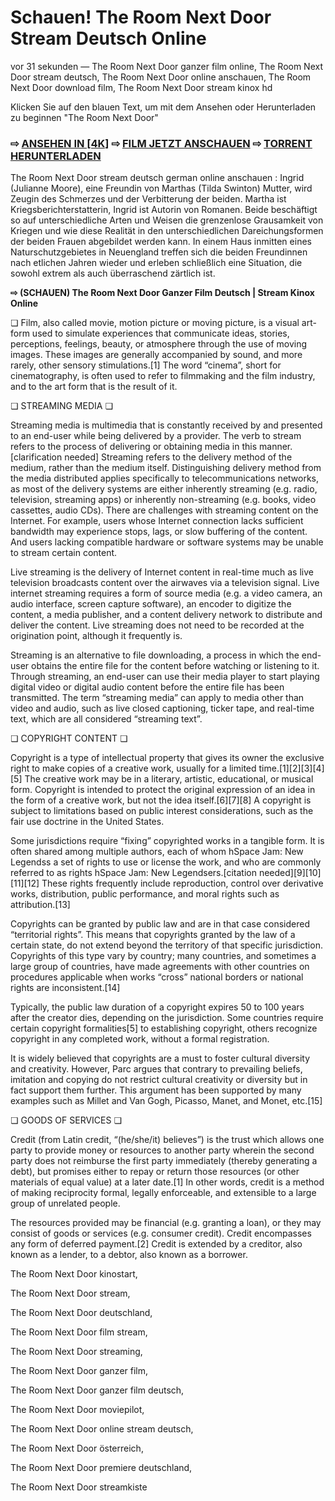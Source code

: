 # Schauen! The Room Next Door Stream Deutsch Online
vor 31 sekunden — The Room Next Door ganzer film online, The Room Next Door stream deutsch, The Room Next Door online anschauen, The Room Next Door download film, The Room Next Door stream kinox hd

Klicken Sie auf den blauen Text, um mit dem Ansehen oder Herunterladen zu beginnen "The Room Next Door"

### ⇨ [ANSEHEN IN [4K]](https://t.co/JCrw3entXP) ⇨ [FILM JETZT ANSCHAUEN](https://t.co/JCrw3entXP) ⇨ [TORRENT HERUNTERLADEN](https://t.co/JCrw3entXP)

The Room Next Door stream deutsch german online anschauen : Ingrid (Julianne Moore), eine Freundin von Marthas (Tilda Swinton) Mutter, wird Zeugin des Schmerzes und der Verbitterung der beiden. Martha ist Kriegsberichterstatterin, Ingrid ist Autorin von Romanen. Beide beschäftigt so auf unterschiedliche Arten und Weisen die grenzenlose Grausamkeit von Kriegen und wie diese Realität in den unterschiedlichen Dareichungsformen der beiden Frauen abgebildet werden kann. In einem Haus inmitten eines Naturschutzgebietes in Neuengland treffen sich die beiden Freundinnen nach etlichen Jahren wieder und erleben schließlich eine Situation, die sowohl extrem als auch überraschend zärtlich ist.

**⇨ (SCHAUEN) The Room Next Door Ganzer Film Deutsch | Stream Kinox Online**

❏ Film, also called movie, motion picture or moving picture, is a visual art-form used to simulate experiences that communicate ideas, stories, perceptions, feelings, beauty, or atmosphere through the use of moving images. These images are generally accompanied by sound, and more rarely, other sensory stimulations.[1] The word “cinema”, short for cinematography, is often used to refer to filmmaking and the film industry, and to the art form that is the result of it.

❏ STREAMING MEDIA ❏

Streaming media is multimedia that is constantly received by and presented to an end-user while being delivered by a provider. The verb to stream refers to the process of delivering or obtaining media in this manner.[clarification needed] Streaming refers to the delivery method of the medium, rather than the medium itself. Distinguishing delivery method from the media distributed applies specifically to telecommunications networks, as most of the delivery systems are either inherently streaming (e.g. radio, television, streaming apps) or inherently non-streaming (e.g. books, video cassettes, audio CDs). There are challenges with streaming content on the Internet. For example, users whose Internet connection lacks sufficient bandwidth may experience stops, lags, or slow buffering of the content. And users lacking compatible hardware or software systems may be unable to stream certain content.

Live streaming is the delivery of Internet content in real-time much as live television broadcasts content over the airwaves via a television signal. Live internet streaming requires a form of source media (e.g. a video camera, an audio interface, screen capture software), an encoder to digitize the content, a media publisher, and a content delivery network to distribute and deliver the content. Live streaming does not need to be recorded at the origination point, although it frequently is.

Streaming is an alternative to file downloading, a process in which the end-user obtains the entire file for the content before watching or listening to it. Through streaming, an end-user can use their media player to start playing digital video or digital audio content before the entire file has been transmitted. The term “streaming media” can apply to media other than video and audio, such as live closed captioning, ticker tape, and real-time text, which are all considered “streaming text”.

❏ COPYRIGHT CONTENT ❏

Copyright is a type of intellectual property that gives its owner the exclusive right to make copies of a creative work, usually for a limited time.[1][2][3][4][5] The creative work may be in a literary, artistic, educational, or musical form. Copyright is intended to protect the original expression of an idea in the form of a creative work, but not the idea itself.[6][7][8] A copyright is subject to limitations based on public interest considerations, such as the fair use doctrine in the United States.

Some jurisdictions require “fixing” copyrighted works in a tangible form. It is often shared among multiple authors, each of whom hSpace Jam: New Legendss a set of rights to use or license the work, and who are commonly referred to as rights hSpace Jam: New Legendsers.[citation needed][9][10][11][12] These rights frequently include reproduction, control over derivative works, distribution, public performance, and moral rights such as attribution.[13]

Copyrights can be granted by public law and are in that case considered “territorial rights”. This means that copyrights granted by the law of a certain state, do not extend beyond the territory of that specific jurisdiction. Copyrights of this type vary by country; many countries, and sometimes a large group of countries, have made agreements with other countries on procedures applicable when works “cross” national borders or national rights are inconsistent.[14]

Typically, the public law duration of a copyright expires 50 to 100 years after the creator dies, depending on the jurisdiction. Some countries require certain copyright formalities[5] to establishing copyright, others recognize copyright in any completed work, without a formal registration.

It is widely believed that copyrights are a must to foster cultural diversity and creativity. However, Parc argues that contrary to prevailing beliefs, imitation and copying do not restrict cultural creativity or diversity but in fact support them further. This argument has been supported by many examples such as Millet and Van Gogh, Picasso, Manet, and Monet, etc.[15]

❏ GOODS OF SERVICES ❏

Credit (from Latin credit, “(he/she/it) believes”) is the trust which allows one party to provide money or resources to another party wherein the second party does not reimburse the first party immediately (thereby generating a debt), but promises either to repay or return those resources (or other materials of equal value) at a later date.[1] In other words, credit is a method of making reciprocity formal, legally enforceable, and extensible to a large group of unrelated people.

The resources provided may be financial (e.g. granting a loan), or they may consist of goods or services (e.g. consumer credit). Credit encompasses any form of deferred payment.[2] Credit is extended by a creditor, also known as a lender, to a debtor, also known as a borrower.

The Room Next Door kinostart,

The Room Next Door stream,

The Room Next Door deutschland,

The Room Next Door film stream,

The Room Next Door streaming,

The Room Next Door ganzer film,

The Room Next Door ganzer film deutsch,

The Room Next Door moviepilot,

The Room Next Door online stream deutsch,

The Room Next Door österreich,

The Room Next Door premiere deutschland,

The Room Next Door streamkiste
